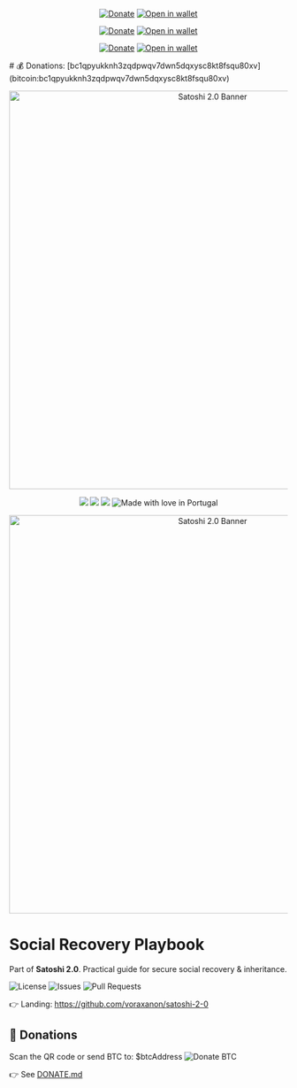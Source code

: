 ﻿<p align="center">
  <a href="DONATE.md"><img alt="Donate" src="https://img.shields.io/badge/Donate-Bitcoin-orange?style=flat-square"></a>
  <a href="bitcoin:bc1qpyukknh3zqdpwqv7dwn5dqxysc8kt8fsqu80xv"><img alt="Open in wallet" src="https://img.shields.io/badge/Open_in_wallet-bc1q...-black?style=flat-square"></a>
</p>

<p align="center">
  <a href="DONATE.md"><img alt="Donate" src="https://img.shields.io/badge/Donate-Bitcoin-orange?style=flat-square"></a>
  <a href="bitcoin:bc1qpyukknh3zqdpwqv7dwn5dqxysc8kt8fsqu80xv"><img alt="Open in wallet" src="https://img.shields.io/badge/Open_in_wallet-bc1q...-black?style=flat-square"></a>
</p>

<p align="center">
  <a href="DONATE.md"><img alt="Donate" src="https://img.shields.io/badge/Donate-Bitcoin-orange?style=flat-square"></a>
  <a href="bitcoin:bc1qpyukknh3zqdpwqv7dwn5dqxysc8kt8fsqu80xv"><img alt="Open in wallet" src="https://img.shields.io/badge/Open_in_wallet-bc1q...-black?style=flat-square"></a>
</p>
# 💰 Donations: [bc1qpyukknh3zqdpwqv7dwn5dqxysc8kt8fsqu80xv](bitcoin:bc1qpyukknh3zqdpwqv7dwn5dqxysc8kt8fsqu80xv)
<p align="center"><img src="banner.svg" alt="Satoshi 2.0 Banner" width="720"/></p>

<p align="center">
  <a href="https://github.com/voraxanon/social-recovery-playbook/stargazers"><img src="https://img.shields.io/github/stars/voraxanon/=flat-square&color=yellow"/></a>
  <a href="https://github.com/voraxanon/social-recovery-playbook/issues"><img src="https://img.shields.io/github/issues/voraxanon/=flat-square&color=orange"/></a>
  <a href="https://github.com/voraxanon/social-recovery-playbook/blob/main/LICENSE"><img src="https://img.shields.io/github/license/voraxanon/=flat-square&color=blue"/></a>
  <img src="https://img.shields.io/badge/Made%20with%20%E2%9D%A4%EF%B8%8F-in%20Portugal-red?style=flat-square" alt="Made with love in Portugal"/>
</p>
<p align="center"><img src="banner.svg" alt="Satoshi 2.0 Banner" width="720"/></p>

# Social Recovery Playbook

Part of **Satoshi 2.0**. Practical guide for secure social recovery & inheritance.

![License](https://img.shields.io/github/license/voraxanon/=flat-square)
![Issues](https://img.shields.io/github/issues/voraxanon/=flat-square)
![Pull Requests](https://img.shields.io/github/issues-pr/voraxanon/=flat-square)

👉 Landing: https://github.com/voraxanon/satoshi-2-0



## 💜 Donations
Scan the QR code or send BTC to:
\$btcAddress
![Donate BTC](https://raw.githubusercontent.com/voraxanon/.github/main/profile/btc-donation-qr.png)


👉 See [DONATE.md](DONATE.md)
